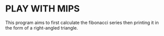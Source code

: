 # PLAY WITH MIPS

This program aims to first calculate the fibonacci series then printing it in the form of a right-angled triangle.
